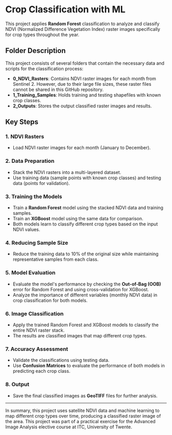 # Crop Classification with ML

This project applies **Random Forest** classification to analyze and classify NDVI (Normalized Difference Vegetation Index) raster images specifically for crop types throughout the year.

## Folder Description

This project consists of several folders that contain the necessary data and scripts for the classification process:

- **0_NDVI_Rasters**: Contains NDVI raster images for each month from Sentinel 2. However, due to their large file sizes, these raster files cannot be shared in this GitHub repository.
- **1_Training_Samples**: Holds training and testing shapefiles with known crop classes.
- **2_Outputs**: Stores the output classified raster images and results.

## Key Steps

### 1. NDVI Rasters
- Load NDVI raster images for each month (January to December).

### 2. Data Preparation
- Stack the NDVI rasters into a multi-layered dataset.
- Use training data (sample points with known crop classes) and testing data (points for validation).

### 3. Training the Models
- Train a **Random Forest** model using the stacked NDVI data and training samples.
- Train an **XGBoost** model using the same data for comparison.
- Both models learn to classify different crop types based on the input NDVI values.

### 4. Reducing Sample Size
- Reduce the training data to 10% of the original size while maintaining representative samples from each class.

### 5. Model Evaluation
- Evaluate the model's performance by checking the **Out-of-Bag (OOB)** error for Random Forest and using cross-validation for XGBoost.
- Analyze the importance of different variables (monthly NDVI data) in crop classification for both models.

### 6. Image Classification
- Apply the trained Random Forest and XGBoost models to classify the entire NDVI raster stack.
- The results are classified images that map different crop types.

### 7. Accuracy Assessment
- Validate the classifications using testing data.
- Use **Confusion Matrices** to evaluate the performance of both models in predicting each crop class.

### 8. Output
- Save the final classified images as **GeoTIFF** files for further analysis.
  
---

In summary, this project uses satellite NDVI data and machine learning to map different crop types over time, producing a classified raster image of the area. This project was part of a practical exercise for the Advanced Image Analysis elective course at ITC, University of Twente.
